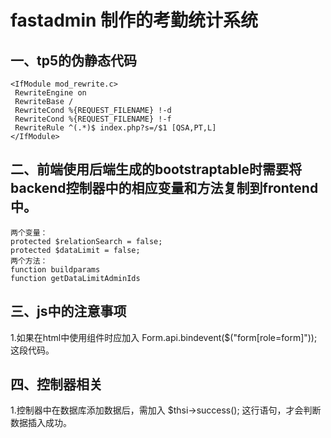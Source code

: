 # fastadmin 制作的考勤统计系统
## 一、tp5的伪静态代码
    <IfModule mod_rewrite.c>
     RewriteEngine on
     RewriteBase /
     RewriteCond %{REQUEST_FILENAME} !-d
     RewriteCond %{REQUEST_FILENAME} !-f
     RewriteRule ^(.*)$ index.php?s=/$1 [QSA,PT,L]
    </IfModule>
## 二、前端使用后端生成的bootstraptable时需要将backend控制器中的相应变量和方法复制到frontend中。
    两个变量：
    protected $relationSearch = false;
    protected $dataLimit = false;
    两个方法：
    function buildparams
    function getDataLimitAdminIds
## 三、js中的注意事项
1.如果在html中使用组件时应加入 Form.api.bindevent($("form[role=form]")); 这段代码。
## 四、控制器相关
1.控制器中在数据库添加数据后，需加入
    $thsi->success();
这行语句，才会判断数据插入成功。
